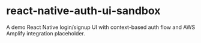 # react-native-auth-ui-sandbox
A demo React Native login/signup UI with context-based auth flow and AWS Amplify integration placeholder.
